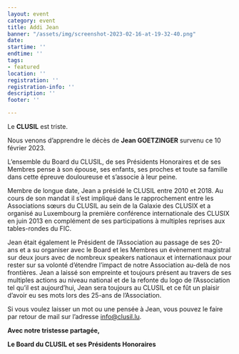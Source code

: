 ```yaml
---
layout: event
category: event
title: Addi Jean
banner: "/assets/img/screenshot-2023-02-16-at-19-32-40.png"
date: 
startime: ''
endtime: ''
tags:
- featured
location: ''
registration: ''
registration-info: ''
description: ''
footer: ''

---
```

Le **CLUSIL** est triste.

Nous venons d’apprendre le décès de **Jean GOETZINGER** survenu ce 10 février 2023.

L’ensemble du Board du CLUSIL, de ses Présidents Honoraires et de ses Membres pense à son épouse, ses enfants, ses proches et toute sa famille dans cette épreuve douloureuse et s’associe à leur peine.

Membre de longue date, Jean a présidé le CLUSIL entre 2010 et 2018. Au cours de son mandat il s’est impliqué dans le rapprochement entre les Associations sœurs du CLUSIL au sein de la Galaxie des CLUSIX et a organisé au Luxembourg la première conférence internationale des CLUSIX en juin 2013 en complément de ses participations à multiples reprises aux tables-rondes du FIC.

Jean était également le Président de l’Association au passage de ses 20-ans et a su organiser avec le Board et les Membres un évènement magistral sur deux jours avec de nombreux speakers nationaux et internationaux pour rester sur sa volonté d’étendre l’impact de notre Association au-delà de nos frontières. Jean a laissé son empreinte et toujours présent au travers de ses multiples actions au niveau national et de la refonte du logo de l’Association tel qu’il est aujourd’hui, Jean sera toujours au CLUSIL et ce fût un plaisir d’avoir eu ses mots lors des 25-ans de l’Association.

Si vous voulez laisser un mot ou une pensée à Jean, vous pouvez le faire par retour de mail sur l’adresse [info@clusil.lu](mailto:info@clusil.lu?subject=Hommage%20%C3%A0%20Jean).

**Avec notre tristesse partagée,**

**Le Board du CLUSIL et ses Présidents Honoraires**